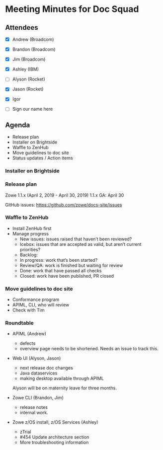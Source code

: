 # Meeting Minutes for Doc Squad

## Attendees

- [x] Andrew (Broadcom)
- [x] Brandon (Broadcom)
- [x] Jim (Broadcom)
- [x] Ashley (IBM)
- [ ] Alyson (Rocket)
- [x] Jason (Rocket)
- [x] Igor
- [ ] Sign our name here


## Agenda 
- Release plan
- Installer on Brightside
- Waffle to ZenHub
- Move guidelines to doc site
- Status updates / Action items

### Installer on Brightside


### Release plan

Zowe 1.1.x (April 2, 2019 -	April 30, 2019)
1.1.x GA: April 30

GitHub issues: https://github.com/zowe/docs-site/issues

### Waffle to ZenHub

- Install ZenHub first
- Manage progress
  - New issues:  issues raised that haven’t been reviewed?
  - Icebox: issues that are accepted as valid, but aren’t current priorities?
  - Backlog: 
  - In progress: work that’s been started?
  - Review/QA: work is finished but waiting for review
  - Done: work that have passed all checks
  - Closed: work have been published, PR closed

### Move guidelines to doc site
- Conformance program
- APIML, CLI, who will review
- Check with Tim 


### Roundtable

  - APIML (Andrew)
    - defects
    - overview page needs to be shortened. Needs an issue to track this. 
  - Web UI (Alyson, Jason)
    -  next release doc changes
    - Java dataservices
    - making desktop available through APIML

    Alyson will be on maternity leave for three months. 
  - Zowe CLI (Brandon, Jim)
    - release notes
    - internal work. 
  - Zowe z/OS install, z/OS Services (Ashley)
    - zTrial
    - #454 Update architecture section
    - More troubleshooting information
















